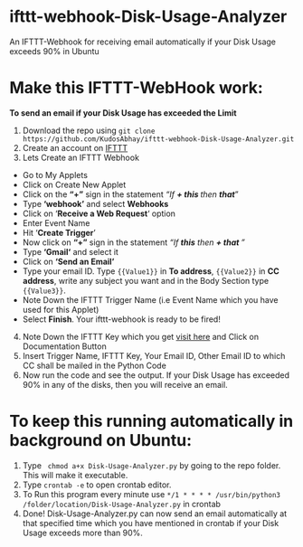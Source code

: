 # ifttt-webhook-Disk-Usage-Analyzer
An IFTTT-Webhook for receiving email automatically if your Disk Usage exceeds 90% in Ubuntu

# Make this IFTTT-WebHook work:

**To send an email if your Disk Usage has exceeded the Limit**

1.  Download the repo using ```git clone https://github.com/KudosAbhay/ifttt-webhook-Disk-Usage-Analyzer.git```
2.  Create an account on [IFTTT](https://ifttt.com/)
3. Lets Create an IFTTT Webhook
  * Go to My Applets
  * Click on Create New Applet
  * Click on the <b>“+”</b> sign in the statement <i>“If <b>+ this </b> then <b>that</b></i>”
  * Type <b>‘webhook’</b> and select <b>Webhooks</b>
  * Click on ‘<b>Receive a Web Request</b>‘ option
  * Enter Event Name
  * Hit ‘<b>Create Trigger</b>’
  * Now click on <b>“+”</b> sign in the statement <i>“If <b>this</b> then <b>+ that </b>”</i>
  * Type <b>‘Gmail‘</b> and select it
  * Click on <b>‘Send an Email’</b>
  * Type your email ID. Type ``` {{Value1}} ``` in <b>To address</b>, ``` {{Value2}} ``` in <b>CC address</b>, write any subject you want and in the Body Section type ``` {{Value3}} ```.
  * Note Down the IFTTT Trigger Name (i.e Event Name which you have used for this Applet)
  * Select <b>Finish</b>. Your ifttt-webhook is ready to be fired!
4.  Note Down the IFTTT Key which you get [visit here](https://ifttt.com/maker_webhooks) and Click on Documentation Button
5.  Insert Trigger Name, IFTTT Key, Your Email ID, Other Email ID to which CC shall be mailed in the Python Code
6.  Now run the code and see the output. If your Disk Usage has exceeded 90% in any of the disks, then you will receive an email.



# To keep this running automatically in background on Ubuntu:
1.  Type ``` chmod a+x Disk-Usage-Analyzer.py``` by going to the repo folder. This will make it executable.
2.  Type ``` crontab -e ``` to open crontab editor.
3.  To Run this program every minute use ``` */1 * * * * /usr/bin/python3 /folder/location/Disk-Usage-Analyzer.py ``` in crontab
4.  Done! Disk-Usage-Analyzer.py can now send an email automatically at that specified time which you have mentioned in crontab if your Disk Usage exceeds more than 90%.



